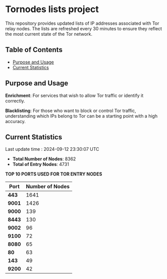 # Tornodes lists project

This repository provides updated lists of IP addresses associated with Tor relay nodes. The lists are refreshed every 30 minutes to ensure they reflect the most current state of the Tor network.

## Table of Contents

- [Purpose and Usage](#purpose-and-usage)
- [Current Statistics](#current-statistics)


## Purpose and Usage

**Enrichment**: For services that wish to allow Tor traffic or identify it correctly.

**Blacklisting**: For those who want to block or control Tor traffic, understanding which IPs belong to Tor can be a starting point with a high accuracy.

## Current Statistics

Last update time : 2024-09-12 23:30:07 UTC

- **Total Number of Nodes**: 8362
- **Total of Entry Nodes**: 4731

**TOP 10 PORTS USED FOR TOR ENTRY NODES**

| **Port** | **Number of Nodes** |
|------|-----------------|
| **443**   | 1641  |
| **9001**   | 1426  |
| **9000**   | 139  |
| **8443**   | 130  |
| **9002**   | 96  |
| **9100**   | 72  |
| **8080**   | 65  |
| **80**   | 63  |
| **143**   | 49  |
| **9200**   | 42  |

